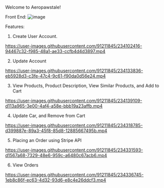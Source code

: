 Welcome to Aeropawstale!  

Front End:
![image](https://user-images.githubusercontent.com/91211845/234355178-a84107c9-5dde-4c7d-8e4c-1ca743519c98.png)


Features: 
  1. Create User Account.

https://user-images.githubusercontent.com/91211845/234102416-94467c32-f985-48a1-ae33-ccfb4d4d3897.mp4

  2. Update Account
 
https://user-images.githubusercontent.com/91211845/234133836-eb5928d3-c3fe-47c4-9c61-f90da0d56e24.mp4

  3. View Products, Product Description, View Similar Products, and Add to Cart

https://user-images.githubusercontent.com/91211845/234139109-d113a965-3e00-4af4-a58e-bbb19a23affb.mp4

  4. Update Car, and Remove from Cart

https://user-images.githubusercontent.com/91211845/234318785-d399887e-89a3-45f8-85d8-12885667495b.mp4

  5. Placing an Order using Stripe API

https://user-images.githubusercontent.com/91211845/234331593-d1567a68-7329-48e6-959c-a6480c67acb6.mp4

  6. View Orders

https://user-images.githubusercontent.com/91211845/234336745-1eb8c86f-ec63-4d32-93d6-e8c4e26ddcf3.mp4
